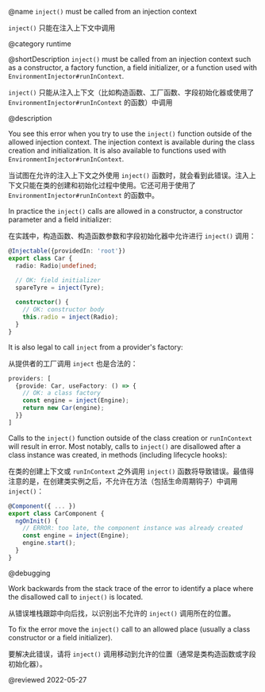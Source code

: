 @name `inject()` must be called from an injection context

`inject()` 只能在注入上下文中调用

@category runtime

@shortDescription `inject()` must be called from an injection context such as a constructor, a factory function, a field initializer, or a function used with `EnvironmentInjector#runInContext`.

`inject()` 只能从注入上下文（比如构造函数、工厂函数、字段初始化器或使用了 `EnvironmentInjector#runInContext` 的函数）中调用

@description

You see this error when you try to use the `inject()` function outside of the allowed injection context. The injection context is available during the class creation and initialization. It is also available to functions
used with `EnvironmentInjector#runInContext`.

当试图在允许的注入上下文之外使用 `inject()` 函数时，就会看到此错误。注入上下文只能在类的创建和初始化过程中使用。它还可用于使用了 `EnvironmentInjector#runInContext` 的函数中。

In practice the `inject()` calls are allowed in a constructor, a constructor parameter and a field initializer:

在实践中，构造函数、构造函数参数和字段初始化器中允许进行 `inject()` 调用：

```typescript
@Injectable({providedIn: 'root'})
export class Car {
  radio: Radio|undefined;

  // OK: field initializer
  spareTyre = inject(Tyre);
  
  constructor() {
    // OK: constructor body
    this.radio = inject(Radio);
  }
}
```

It is also legal to call `inject` from a provider's factory:

从提供者的工厂调用 `inject` 也是合法的：

```typescript
providers: [
  {provide: Car, useFactory: () => {
    // OK: a class factory
    const engine = inject(Engine);
    return new Car(engine);
  }}
]
```

Calls to the `inject()` function outside of the class creation or `runInContext` will result in error. Most notably, calls to `inject()` are disallowed after a class instance was created, in methods \(including lifecycle hooks\):

在类的创建上下文或 `runInContext` 之外调用 `inject()` 函数将导致错误。最值得注意的是，在创建类实例之后，不允许在方法（包括生命周期钩子）中调用 `inject()`：

```typescript
@Component({ ... })
export class CarComponent {
  ngOnInit() {
    // ERROR: too late, the component instance was already created
    const engine = inject(Engine);
    engine.start();
  }
}
```

@debugging

Work backwards from the stack trace of the error to identify a place where the disallowed call to `inject()` is located. 

从错误堆栈跟踪中向后找，以识别出不允许的 `inject()` 调用所在的位置。

To fix the error move the `inject()` call to an allowed place \(usually a class constructor or a field initializer\).

要解决此错误，请将 `inject()` 调用移动到允许的位置（通常是类构造函数或字段初始化器）。

<!-- links -->

<!-- external links -->

<!-- end links -->

@reviewed 2022-05-27
